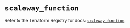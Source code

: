 # `scaleway_function`

Refer to the Terraform Registry for docs: [`scaleway_function`](https://registry.terraform.io/providers/scaleway/scaleway/2.57.0/docs/resources/function).
